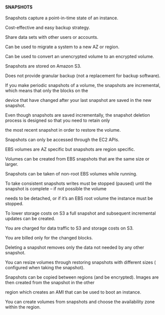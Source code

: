 #### SNAPSHOTS

Snapshots capture a point-in-time state of an instance.

Cost-effective and easy backup strategy.

Share data sets with other users or accounts.

Can be used to migrate a system to a new AZ or region.

Can be used to convert an unencrypted volume to an encrypted volume.

Snapshots are stored on Amazon S3.

Does not provide granular backup (not a replacement for backup software).

If you make periodic snapshots of a volume, the snapshots are incremental, which
means that only the blocks on the

device that have changed after your last snapshot are saved in the new snapshot.

Even though snapshots are saved incrementally, the snapshot deletion process is
designed so that you need to retain only

the most recent snapshot in order to restore the volume.

Snapshots can only be accessed through the EC2 APIs.

EBS volumes are AZ specific but snapshots are region specific.

Volumes can be created from EBS snapshots that are the same size or larger.

Snapshots can be taken of non-root EBS volumes while running.

To take consistent snapshots writes must be stopped (paused) until the snapshot
is complete – if not possible the volume

needs to be detached, or if it’s an EBS root volume the instance must be
stopped.

To lower storage costs on S3 a full snapshot and subsequent incremental updates
can be created.

You are charged for data traffic to S3 and storage costs on S3.

You are billed only for the changed blocks.

Deleting a snapshot removes only the data not needed by any other snapshot.

You can resize volumes through restoring snapshots with different sizes (
configured when taking the snapshot).

Snapshots can be copied between regions (and be encrypted). Images are then
created from the snapshot in the other

region which creates an AMI that can be used to boot an instance.

You can create volumes from snapshots and choose the availability zone within
the region.

